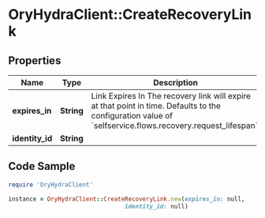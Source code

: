 # OryHydraClient::CreateRecoveryLink

## Properties

Name | Type | Description | Notes
------------ | ------------- | ------------- | -------------
**expires_in** | **String** | Link Expires In  The recovery link will expire at that point in time. Defaults to the configuration value of &#x60;selfservice.flows.recovery.request_lifespan&#x60;. | [optional] 
**identity_id** | **String** |  | 

## Code Sample

```ruby
require 'OryHydraClient'

instance = OryHydraClient::CreateRecoveryLink.new(expires_in: null,
                                 identity_id: null)
```


